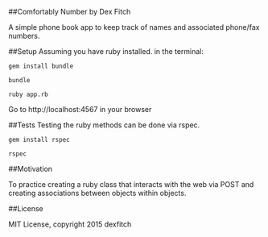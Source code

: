 ##Comfortably Number
by Dex Fitch

A simple phone book app to keep track of names and associated phone/fax numbers.

##Setup
Assuming you have ruby installed. in the terminal:

`gem install bundle`

`bundle`

`ruby app.rb`

Go to http://localhost:4567 in your browser

##Tests
Testing the ruby methods can be done via rspec.

`gem install rspec`

`rspec`

##Motivation

To practice creating a ruby class that interacts with the web via POST and creating associations between objects within objects.

##License

MIT License, copyright 2015 dexfitch
